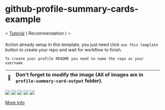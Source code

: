 # github-profile-summary-cards-example

:star: [Tutorial](https://github.com/vn7n24fzkq/github-profile-summary-cards/wiki/Toturial) ( Recommendation ) :star:

Action already setup In this template, you just need click `use this template` button to create your repo and wait for workflow to finish.

```To create your profile README you need to name the repo as your username```

| :bell: | Don't forget to modify the image (All of images are in `profile-summary-card-output` folder). |
| :-------: | :-------------------------------------------------------------------------------------------------------- |

[![](https://raw.githubusercontent.com/danielnaranjo/github-profile-summary-cards-example/master/profile-summary-card-output/vue/0-profile-details.svg)](https://github.com/danielnaranjo/github-profile-summary-cards)
[![](https://raw.githubusercontent.com/danielnaranjo/github-profile-summary-cards-example/master/profile-summary-card-output/vue/1-repos-per-language.svg)](https://github.com/danielnaranjo/github-profile-summary-cards) [![](https://raw.githubusercontent.com/danielnaranjo/github-profile-summary-cards-example/master/profile-summary-card-output/vue/2-most-commit-language.svg)](https://github.com/danielnaranjo/github-profile-summary-cards)
[![](https://raw.githubusercontent.com/danielnaranjo/github-profile-summary-cards-example/master/profile-summary-card-output/vue/3-stats.svg)](https://github.com/danielnaranjo/github-profile-summary-cards) [![](https://raw.githubusercontent.com/danielnaranjo/github-profile-summary-cards-example/master/profile-summary-card-output/vue/4-productive-time.svg)](https://github.com/danielnaranjo/github-profile-summary-cards)

[More Info](https://github.com/vn7n24fzkq/github-profile-summary-cards)
